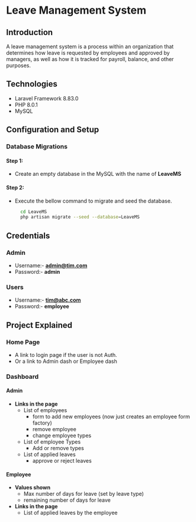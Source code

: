 #  Leave Management System

## Introduction

A leave management system is a process within an organization that determines how leave is requested by employees and approved by managers, as well as how it is tracked for payroll, balance, and other purposes.

<!-- This leave management system has some basic features such as leave requests, leave tracking, approval and etc. --> 

## Technologies
- Laravel Framework 8.83.0
- PHP 8.0.1
- MySQL


## Configuration and Setup
### Database Migrations

#### Step 1:
- Create an empty database in the MySQL with the name of **LeaveMS** 

#### Step 2:
- Execute the bellow command to migrate and seed the database.

  ```bash
    cd LeaveMS
    php artisan migrate --seed --database=LeaveMS 
  ```


## Credentials
### Admin
- Username:- **admin@tim.com**
- Password:- **admin**

### Users
- Username:- **tim@abc.com**
- Password:- **employee**

## Project Explained

### Home Page
- A link to login page if the user is not Auth.
- Or a link to Admin dash or Employee dash
### Dashboard
#### Admin 
- **Links in the page**
  - List of employees 
    - form to add new employees (now just creates an employee form factory)
    - remove employee
    - change employee types 
  - List of employee Types  
    - Add or remove types
  - List of applied leaves 
    -  approve or reject leaves 

#### Employee 
  - **Values shown**
    -  Max number of  days for leave (set by leave type)
    -  remaining  number of  days for leave 
  - **Links in the page**
    - List of applied leaves by the employee
